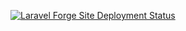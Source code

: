 [![Laravel Forge Site Deployment Status](https://img.shields.io/endpoint?url=https%3A%2F%2Fforge.laravel.com%2Fsite-badges%2F96a1203d-0b06-4ca4-974c-515bdc5888bd%3Fdate%3D1%26label%3D1%26commit%3D1&style=plastic)](https://forge.laravel.com/servers/852631/sites/2504413)